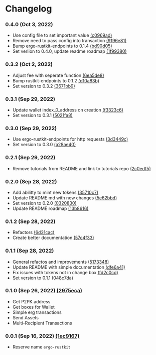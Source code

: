 # Changelog

### 0.4.0 (Oct 3, 2022)

- Use config file to set important value [(c0969ad)](https://github.com/rust-ergo/rustkit/commit/c0969addc5dd036caad2fdd04be9ee76e7caddf3)
- Remove need to pass config into transaction [(9196e81)](https://github.com/rust-ergo/rustkit/commit/9196e81f21d5ff712d898d8bff7b9f95ab2972f9)
- Bump ergo-rustkit-endpoints to 0.1.4 [(bd90d05)](https://github.com/rust-ergo/rustkit/commit/bd90d0556fde872f9e113c06f7d6c076e36db317)
- Set veriion to 0.4.0, update readme roadmap [(1f99380)](https://github.com/rust-ergo/rustkit/commit/1f99380bba402e67c63e332457a1fe624851ae18)

### 0.3.2 (Oct 2, 2022)

- Adjust fee with seperate function [(6ea5de8)](https://github.com/rust-ergo/rustkit/commit/6ea5de8b0a05c47db0cf9ad6e4a47d2bb664235e)
- Bump rustkit-endpoints to 0.1.2 [(d10a83b)](https://github.com/rust-ergo/rustkit/commit/d10a83b14b981e6d9239f8c4d3356afcdfeb5dde)
- Set version to 0.3.2 [(3671bb9)](https://github.com/rust-ergo/rustkit/commit/3671bb91cbd34f92273177ab7438595cfe09deb4)

### 0.3.1 (Sep 29, 2022)

- Update wallet index_0_address on creation [(f3323c6)](https://github.com/rust-ergo/rustkit/commit/f3323c68caa8b2b4df89158f1977650e40ae3808)
- Set version to 0.3.1 [(5021fa8)](https://github.com/rust-ergo/rustkit/commit/5021fa8d07db3a1be4e6dc0ccafd3488bd2af89e)

### 0.3.0 (Sep 29, 2022)

- Use ergo-rustkit-endpoints for http requests [(3d3449c)](https://github.com/rust-ergo/rustkit/commit/3d3449c8561deabdf206f4410e66ac126e1d9a6b)
- Set version to 0.3.0 [(a28ae40)](https://github.com/rust-ergo/rustkit/commit/a28ae40315ab1432bf02e852abfb9d6ba060622b)

### 0.2.1 (Sep 29, 2022)

- Remove tutorials from README and link to tutorials repo [(2c0edf5)](https://github.com/rust-ergo/rustkit/commit/2c0edf508d81258c742626c102d7d5189f144563)

### 0.2.0 (Sep 28, 2022)

- Add abilitty to mint new tokens [(35710c7)](https://github.com/rust-ergo/rustkit/commit/35710c76ee2bcccfabd3c8e81458e3277cd56ad1)
- Update README.md with new changes [(5e62bbd)](https://github.com/rust-ergo/rustkit/commit/5e62bbd48786c3dafd58a3dd689e49918f74cf48)
- Set version to 0.2.0 [(0320830)](https://github.com/rust-ergo/rustkit/commit/0320830d60ec5f12181cce0eac69390a42c2575c)
- Update README roadmap [(13b8616)](https://github.com/rust-ergo/rustkit/commit/13b86167240171c7b461c117881cd3c3870863d0)

### 0.1.2 (Sep 28, 2022)

- Refactors [(6d31cac)](https://github.com/rust-ergo/rustkit/commit/6d31cace6053733fe1c62ba33e363ae5c725dfee)
- Create better documentation [(57c4f33)](https://github.com/rust-ergo/rustkit/commit/57c4f331ca35de340be13f39b2bbc15c78a32c15)

### 0.1.1 (Sep 28, 2022)

- General refactos and improvements [(5173348)](https://github.com/rust-ergo/rustkit/commit/51733486d4daa0e44a95eb7ced908270052a9263)
- Update README with simple documentation [(dfe6a41)](https://github.com/rust-ergo/rustkit/commit/dfe6a4107f9cf80a1a0c0a588357ffcd42990ccb)
- Fix issues with tokens not in change box [(fd2c0cd)](https://github.com/rust-ergo/rustkit/commit/fd2c0cde76de0e8af382a601b59eec1b37caf65d)
- Set version to 0.1.1 [(048c7da)](https://github.com/rust-ergo/rustkit/commit/048c7daeb552d20e995ec2cf6105dbd1d1110ee9)

### 0.1.0 (Sep 26, 2022) [(2975eca)](https://github.com/rust-ergo/rustkit/commit/2975eca065398197b4f669519d356cd6ffd360c9)

- Get P2PK address
- Get boxes for Wallet
- Simple erg transactions
- Send Assets
- Multi-Recipient Transactions

### 0.0.1 (Sep 16, 2022) [(1ec9167)](https://github.com/rust-ergo/rustkit/commit/1ec9167ffe431eb7cc7bda4d3e0c103fd4b2d636)

- Reserve name `ergo-rustkit`